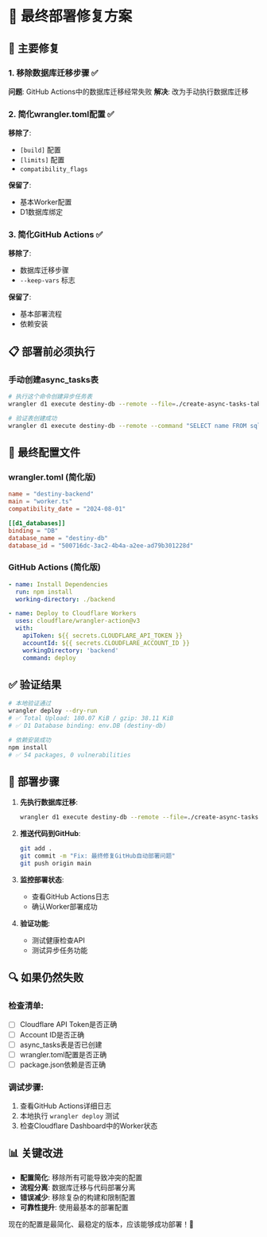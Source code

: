 # 🎯 最终部署修复方案

## 🔧 主要修复

### 1. 移除数据库迁移步骤 ✅
**问题**: GitHub Actions中的数据库迁移经常失败
**解决**: 改为手动执行数据库迁移

### 2. 简化wrangler.toml配置 ✅
**移除了**:
- `[build]` 配置
- `[limits]` 配置  
- `compatibility_flags`

**保留了**:
- 基本Worker配置
- D1数据库绑定

### 3. 简化GitHub Actions ✅
**移除了**:
- 数据库迁移步骤
- `--keep-vars` 标志

**保留了**:
- 基本部署流程
- 依赖安装

## 📋 部署前必须执行

### 手动创建async_tasks表

```bash
# 执行这个命令创建异步任务表
wrangler d1 execute destiny-db --remote --file=./create-async-tasks-table.sql

# 验证表创建成功
wrangler d1 execute destiny-db --remote --command "SELECT name FROM sqlite_master WHERE type='table' AND name='async_tasks';"
```

## 📁 最终配置文件

### wrangler.toml (简化版)
```toml
name = "destiny-backend"
main = "worker.ts"
compatibility_date = "2024-08-01"

[[d1_databases]]
binding = "DB"
database_name = "destiny-db"
database_id = "500716dc-3ac2-4b4a-a2ee-ad79b301228d"
```

### GitHub Actions (简化版)
```yaml
- name: Install Dependencies
  run: npm install
  working-directory: ./backend

- name: Deploy to Cloudflare Workers
  uses: cloudflare/wrangler-action@v3
  with:
    apiToken: ${{ secrets.CLOUDFLARE_API_TOKEN }}
    accountId: ${{ secrets.CLOUDFLARE_ACCOUNT_ID }}
    workingDirectory: 'backend'
    command: deploy
```

## ✅ 验证结果

```bash
# 本地验证通过
wrangler deploy --dry-run
# ✅ Total Upload: 180.07 KiB / gzip: 38.11 KiB
# ✅ D1 Database binding: env.DB (destiny-db)

# 依赖安装成功
npm install
# ✅ 54 packages, 0 vulnerabilities
```

## 🚀 部署步骤

1. **先执行数据库迁移**:
   ```bash
   wrangler d1 execute destiny-db --remote --file=./create-async-tasks-table.sql
   ```

2. **推送代码到GitHub**:
   ```bash
   git add .
   git commit -m "Fix: 最终修复GitHub自动部署问题"
   git push origin main
   ```

3. **监控部署状态**:
   - 查看GitHub Actions日志
   - 确认Worker部署成功

4. **验证功能**:
   - 测试健康检查API
   - 测试异步任务功能

## 🔍 如果仍然失败

### 检查清单:
- [ ] Cloudflare API Token是否正确
- [ ] Account ID是否正确
- [ ] async_tasks表是否已创建
- [ ] wrangler.toml配置是否正确
- [ ] package.json依赖是否正确

### 调试步骤:
1. 查看GitHub Actions详细日志
2. 本地执行 `wrangler deploy` 测试
3. 检查Cloudflare Dashboard中的Worker状态

## 📊 关键改进

- **配置简化**: 移除所有可能导致冲突的配置
- **流程分离**: 数据库迁移与代码部署分离
- **错误减少**: 移除复杂的构建和限制配置
- **可靠性提升**: 使用最基本的部署配置

现在的配置是最简化、最稳定的版本，应该能够成功部署！🎉
